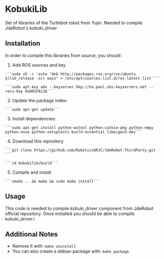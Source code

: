 # KobukiLib

Set of libraries of the Turtlebot robot from Yujin. Needed to compile JdeRobot's kobuki_driver

## Installation

In order to compile this libraries from source, you should:

  1. Add ROS sources and key
  
    ```sudo sh -c 'echo "deb http://packages.ros.org/ros/ubuntu $(lsb_release -sc) main" > /etc/apt/sources.list.d/ros-latest.list'```
    
    ```sudo apt-key adv --keyserver hkp://ha.pool.sks-keyservers.net --recv-key 0xB01FA116```
  
  2. Update the package index:

    ```sudo apt-get update```

  3. Install dependencies:
  
    ```sudo apt-get install python-wstool python-catkin-pkg python-empy python-nose python-setuptools build-essential libeigen3-dev```
    
  4. Download this repository
  
    ```git clone https://github.com/RoboticsURJC/JdeRobot-ThirdParty.git ```
    
    ```cd kobukilib/build```
    
  5. Compile and install
  
    ```cmake .. && make && sudo make install```


## Usage

This code is needed to compile kobuki_driver component from JdeRobot official repository. Once installed you should be able to compile kobuki_driver.i

## Additional Notes

* Remove it with: `make uninstall`
* You can also create a debian package with: `make package`

